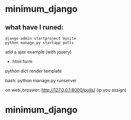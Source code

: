 # minimum_django

## what have I runed:
```
django-admin startproject mysite
python manage.py startapp polls
```

add a ajax example (with jquery)
- html form

python dict render template


bash:
python manage.py runserver 

on web_broswer:
http://127.0.0.1:8000/polls/
(ip you assign)


# minimum_django
